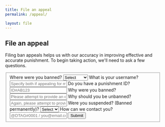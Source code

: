 ```yaml
---
title: File an appeal
permalink: /appeal/

layout: file
---
```


## File an appeal
Filing ban appeals helps us with our accuracy in improving effective and accurate punishment. To begin taking action, we'll need to ask a few questions.

<form class="usa-form-large" form method="POST" action="https://formspree.io/help@novelmc.net">
  <fieldset id="fs-frm-inputs">
    <label for="service">Where were you banned?</label>
    <select name="service" id="service" required="">
      <option value="Select" selected="" disabled="">Select</option>
      <option value="In-game">In-game</option>
      <option value="Discord">Discord</option>
      <option value="Other">Other / all</option>
    </select>
    <label for="username">What is your username?</label>
  	<input type="username" name="username" placeholder="Specify both if appealing for multiple services. IGN / @DTAG#0001 / you@email.com" required="">
    <label for="id">Do you have a punishment ID?</label>
  	<input type="id" name="id" placeholder="ID#AB123">
    <label for="reason">Why were you banned?</label>
  	<input type="reason" name="reason" placeholder="Please attempt to provide an explanation as to why you were banned. Try to be as detailed as possible. Include any necessary evidence." required="">
    <label for="unban-reason">Why should you be unbanned?</label>
  	<input type="unban-reason" name="unban-reason" placeholder="Again, please attempt to provide an explanation as to why you think you should be unbanned. If you were banned on accident, skip this question.">
    <label for="suspended">Were you suspended? (Banned permanently)?</label>
    <select name="suspended" id="suspended" required="">
      <option value="Select" selected="" disabled="">Select</option>
      <option value="Yes">Yes</option>
      <option value="No">No</option>
    </select>
    <label for="contact">How can we contact you?</label>
  	<input type="contact" name="contact" placeholder="@DTAG#0001 / you@email.com" required="">
    <input type="hidden" name="_subject" id="email-subject" value="Appeal Form Submission">
  <button type="submit">Submit</button>
